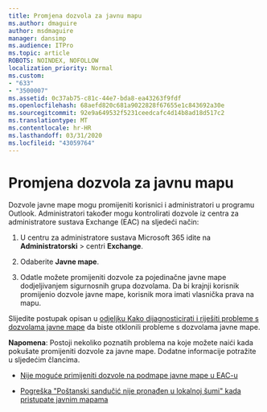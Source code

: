 ```yaml
---
title: Promjena dozvola za javnu mapu
ms.author: dmaguire
author: msdmaguire
manager: dansimp
ms.audience: ITPro
ms.topic: article
ROBOTS: NOINDEX, NOFOLLOW
localization_priority: Normal
ms.custom:
- "633"
- "3500007"
ms.assetid: 0c37ab75-c81c-44e7-bda8-ea43263f9fdf
ms.openlocfilehash: 68aefd820c681a9022828f67655e1c843692a30e
ms.sourcegitcommit: 92e9a649532f5231ceedcafc4d14b8ad18d517c2
ms.translationtype: MT
ms.contentlocale: hr-HR
ms.lasthandoff: 03/31/2020
ms.locfileid: "43059764"
---
```

# <a name="changing-public-folder-permissions"></a>Promjena dozvola za javnu mapu

Dozvole javne mape mogu promijeniti korisnici i administratori u programu Outlook. Administratori također mogu kontrolirati dozvole iz centra za administratore sustava Exchange (EAC) na sljedeći način:
  
1. U centru za administratore sustava Microsoft 365 idite na **Administratorski** \> centri **Exchange**.

2. Odaberite **Javne mape**.

3. Odatle možete promijeniti dozvole za pojedinačne javne mape dodjeljivanjem sigurnosnih grupa dozvolama. Da bi krajnji korisnik promijenio dozvole javne mape, korisnik mora imati vlasnička prava na mapu.

Slijedite postupak opisan u [odjeljku Kako dijagnosticirati i riješiti probleme s dozvolama javne mape](https://docs.microsoft.com/exchange/troubleshoot/public-folders/public-folder-permission-issues) da biste otklonili probleme s dozvolama javne mape.

**Napomena**: Postoji nekoliko poznatih problema na koje možete naići kada pokušate promijeniti dozvole za javne mape. Dodatne informacije potražite u sljedećim člancima.

- [Nije moguće primijeniti dozvole na podmape javne mape u EAC-u](https://docs.microsoft.com/exchange/troubleshoot/public-folders/can%E2%80%99t-apply-permissions-public-folder-subfolders)

- [Pogreška "Poštanski sandučić nije pronađen u lokalnoj šumi" kada pristupate javnim mapama](https://docs.microsoft.com/exchange/troubleshoot/public-folders/mailbox-not-found-local-forest-public-folder)
